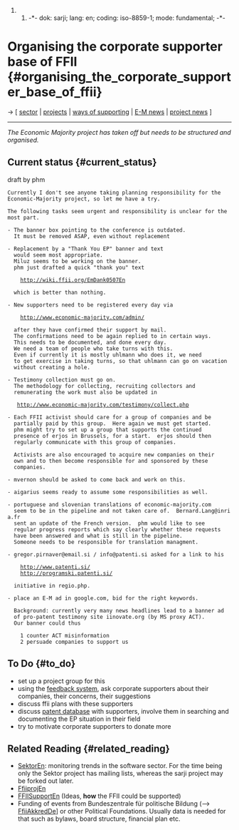 1.  1.  -\*- dok: sarji; lang: en; coding: iso-8859-1; mode:
        fundamental; -\*-

# Organising the corporate supporter base of FFII {#organising_the_corporate_supporter_base_of_ffii}

-\> \[ [ sector](SektorEn "wikilink") \| [
projects](FfiiprojEn "wikilink") \| [ ways of
supporting](FFIISupportEn "wikilink") \| [ E-M
news](EconomicMajorityNewsEn "wikilink") \| [ project
news](FfiiprojNewsEn "wikilink") \]

------------------------------------------------------------------------

*The Economic Majority project has taken off but needs to be structured
and organised.*

## Current status {#current_status}

draft by phm

`Currently I don't see anyone taking planning responsibility for the`\
`Economic-Majority project, so let me have a try.`

`The following tasks seem urgent and responsibility is unclear for the most part.`

`- The banner box pointing to the conference is outdated.`\
`  It must be removed ASAP, even without replacement`

`- Replacement by a "Thank You EP" banner and text`\
`  would seem most appropriate.`\
`  Miluz seems to be working on the banner.`\
`  phm just drafted a quick "thank you" text`

`    `[`http://wiki.ffii.org/EmDank0507En`](http://wiki.ffii.org/EmDank0507En)

`  which is better than nothing.`

`- New supporters need to be registered every day via`

`    `[`http://www.economic-majority.com/admin/`](http://www.economic-majority.com/admin/)

`  after they have confirmed their support by mail.`\
`  The confirmations need to be again replied to in certain ways.`\
`  This needs to be documented, and done every day.`\
`  We need a team of people who take turns with this.`\
`  Even if currently it is mostly uhlmann who does it, we need`\
`  to get exercise in taking turns, so that uhlmann can go on vacation`\
`  without creating a hole.    `

`- Testimony collection must go on.`\
`  The methodology for collecting, recruiting collectors and`\
`  remunerating the work must also be updated in`

`   `[`http://www.economic-majority.com/testimony/collect.php`](http://www.economic-majority.com/testimony/collect.php)

`- Each FFII activist should care for a group of companies and be`\
`  partially paid by this group.  Here again we must get started.`\
`  phm might try to set up a group that supports the continued`\
`  presence of erjos in Brussels, for a start.  erjos should then`\
`  regularly communicate with this group of companies.  `

`  Activists are also encouraged to acquire new companies on their`\
`  own and to then become responsible for and sponsored by these`\
`  companies.`

`- mvernon should be asked to come back and work on this.`

`- aigarius seems ready to assume some responsibilities as well.`

`- portuguese and slovenian translations of economic-majority.com`\
`  seem to be in the pipeline and not taken care of.  Bernard.Lang@inria.fr`\
`  sent an update of the French version.  phm would like to see `\
`  regular progress reports which say clearly whether these requests`\
`  have been answered and what is still in the pipeline.`\
`  Someone needs to be responsible for translation managment.`

`- gregor.pirnaver@email.si / info@patenti.si asked for a link to his `

`    `[`http://www.patenti.si/`](http://www.patenti.si/)\
`    `[`http://programski.patenti.si/`](http://programski.patenti.si/)

`  initiative in regio.php.`

`- place an E-M ad in google.com, bid for the right keywords.`

`  Background: currently very many news headlines lead to a banner ad`\
`  of pro-patent testimony site iinovate.org (by MS proxy ACT).`\
`  Our banner could thus `

`    1 counter ACT misinformation `\
`    2 persuade companies to support us`

## To Do {#to_do}

-   set up a project group for this
-   using the [ feedback system](FeedbackEn "wikilink"), ask corporate
    supporters about their companies, their concerns, their suggestions
-   discuss ffii plans with these supporters
-   discuss [ patent database](PatdbEn "wikilink") with supporters,
    involve them in searching and documenting the EP situation in their
    field
-   try to motivate corporate supporters to donate more

## Related Reading {#related_reading}

-   [SektorEn](SektorEn "wikilink"): monitoring trends in the software
    sector. For the time being only the Sektor project has mailing
    lists, whereas the sarji project may be forked out later.
-   [FfiiprojEn](FfiiprojEn "wikilink")
-   [FFIISupportEn](FFIISupportEn "wikilink") (Ideas, **how** the FFII
    could be supported)
-   Funding of events from Bundeszentrale für politische Bildung (\--\>
    [FfiiAkkredDe](Akkreditierung "wikilink")\] or other Political
    Foundations. Usually data is needed for that such as bylaws, board
    structure, financial plan etc.
